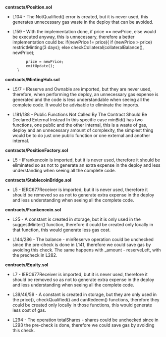 **contracts/Position.sol**
- L104 - The NotQualified() error is created, but it is never used, this generates unnecessary gas waste in the deploy that can be avoided.

- L159 - With the implementation done, if price == newPrice, else would be executed anyway, this is unnecessary, therefore a better implementation could be:	if(newPrice != price){
            if (newPrice > price) restrictMinting(3 days);
            else checkCollateral(collateralBalance(), newPrice);

            price = newPrice;
            emitUpdate(); 
        }


**contracts/MintingHub.sol**
- L5/7 - IReserve and Ownable are imported, but they are never used, therefore, when performing the deploy, an unnecessary gas expense is generated and the code is less understandable when seeing all the complete code. It would be advisable to eliminate the imports.

- L181/188 - Public Functions Not Called By The Contract Should Be Declared External Instead
In this specific case minBid() has two functions, one public and the other internal, this is a waste of gas, deploy and an unnecessary amount of complexity, the simplest thing would be to do just one public function or one external and another internal.


**contracts/PositionFactory.sol**
- L5 - IFrankencoin is imported, but it is never used, therefore it should be eliminated so as not to generate an extra expense in the deploy and less understanding when seeing all the complete code.


**contracts/StablecoinBridge.sol**
- L5 - IERC677Receiver is imported, but it is never used, therefore it should be removed so as not to generate extra expense in the deploy and less understanding when seeing all the complete code.


**contracts/Frankencoin.sol**
- L25 - A constant is created in storage, but it is only used in the suggestMinter() function, therefore it could be created only locally in that function, this would generate less gas cost.

- L144/286 - The balance - minReserve operation could be unchecked since the pre-check is done in L141, therefore we could save gas by avoiding this check.
The same happens with _amount - reserveLeft, with the precheck in L282.


**contracts/Equity.sol**
- L7 - IERC677Receiver is imported, but it is never used, therefore it should be removed so as not to generate extra expense in the deploy and less understanding when seeing all the complete code.

- L39/46/59 - A constant is created in storage, but they are only used in the price(), checkQualified() and canRedeem() functions, therefore they could be created only locally in those functions, this would generate less cost of gas.

- L294 - The operation totalShares - shares could be unchecked since in L293 the pre-check is done, therefore we could save gas by avoiding this check.
